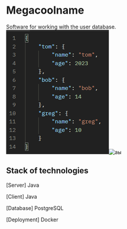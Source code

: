 # Megacoolname

Software for working with the user database.
![img.png](img.png)![аы](https://ibb.co/MV5QMp7)

## Stack of technologies
[Server] Java

[Client] Java

[Database] PostgreSQL

[Deployment] Docker

